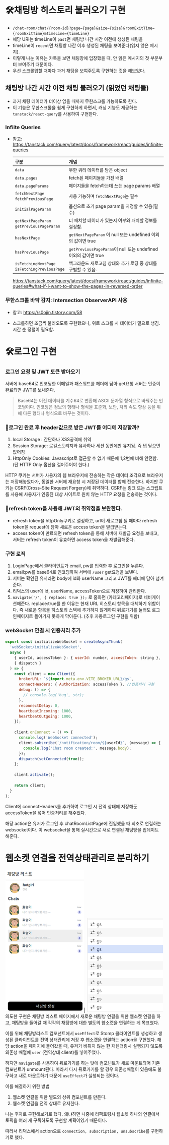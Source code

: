 # 🛠️채팅방 히스토리 불러오기 구현

- `/chat-room/chat/{room-id}?page={page}&size={size}&roomExitTime={roomExitTime}&timeLine={timeLine}`
- 해당 URI는 timeLine이 `past`면 채팅방 나간 시간 이전에 생성된 채팅을
- timeLine이 `recent`면 채팅방 나간 이후 생성된 채팅을 보여준다(읽지 않은 메시지).
- 이렇게 나눈 이유는 카톡을 보면 채팅장에 입장했을 때, 안 읽은 메시지의 첫 부분부터 보여주기 때문이다.
- 우선 스크롤업할 때마다 과거 채팅을 보여주도록 구현하는 것을 해보았다.

## 채팅방 나간 시간 이전 채팅 불러오기 (읽었던 채팅들)

- 과거 채팅 데이터가 더이상 없을 때까지 무한스크롤 가능하도록 한다.
- 이 기능은 무한스크롤을 쉽게 구현하게 하면서, 캐싱 기능도 제공하는 `tanstack/react-query`를 사용하여 구현한다.

### Infiite Queries

- 참고: https://tanstack.com/query/latest/docs/framework/react/guides/infinite-queries

  | 구분                                              | 개념                                                            |
  | ------------------------------------------------- | --------------------------------------------------------------- |
  | `data`                                            | 무한 쿼리 데이터를 담은 object                                  |
  | `data.pages`                                      | fetch된 페이지들을 가진 배열                                    |
  | `data.pageParams`                                 | 페이지들을 fetch하는데 쓰는 page params 배열                    |
  | `fetchNextPage`<br/>`fetchPreviousPage`           | 사용 가능하며 `fetchNextPage`는 필수                            |
  | `initialPageParam`                                | 옵션으로 초기 page param을 지정할 수 있음(필수)                 |
  | `getNextPageParam`</br>`getPreviousPageParam`     | 더 패치할 데이터가 있는지 여부와 패치할 정보를 결정함.          |
  | `hasNextPage`                                     | `getNextPageParam` 이 null 또는 undefined 이외의 값이면 true    |
  | `hasPreviousPage`                                 | `getPreviousPageParam`이 null 또는 undefined 이외의 값이면 true |
  | `isFetchingNextPage`</br>`isFetchingPreviousPage` | 백그라운드 새로고침 상태와 추가 로딩 중 상태를 구별할 수 있음.  |

  https://tanstack.com/query/latest/docs/framework/react/guides/infinite-queries#what-if-i-want-to-show-the-pages-in-reversed-order

### 무한스크롤 바닥 감지: Intersection ObserverAPI 사용

- 참고: https://s0ojin.tistory.com/58

- 스크롤하면 조금씩 불러오도록 구현했으나, 위로 스크롤 시 데이터가 밑으로 생김. 시간 순 정렬이 필요함.

# 🛠️로그인 구현

### 로그인 요청 및 JWT 토큰 받아오기

서버에 base64로 인코딩한 이메일과 패스워드를 헤더에 담아 get요청
서버는 인증이 완료되면 JWT를 보내준다.

> Base64는 이진 데이터를 기수64로 변환해 ASCII 문자열 형식으로 바꿔주는 인코딩이다. 인코딩은 정보의 형태나 형식을 표준화, 보안, 처리 속도 향상 등을 위해 다른 형태나 형식으로 바꾸는 것이다.

### 📌로그인 완료 후 header값으로 받은 JWT를 어디에 저장할까?

1. local Storage : 간단하나 XSS공격에 취약
2. Session Storage: 로컬스토리지와 유사하나 세션 동안에만 유지됨. 즉 탭 닫으면 없어짐
3. HttpOnly Cookies: Javascript로 접근할 수 없기 때문에 1,2번에 비해 안전함. (단 HTTP Only 옵션을 걸어주어야 한다.)

HTTP 쿠키는 서버가 사용자의 웹 브라우저에 전송하는 작은 데이터 조각으로 브라우저는 저장해놓았다가,
동일한 서버에 재요청 시 저장된 데이터를 함께 전송한다.
하지만 쿠키는 CSRF(Cross-Site Request Forgery)에 취약하다. CSRF는 링크 또는 스크립트를 사용해 사용자가 인증된 대상 사이트로 원치 않는 HTTP 요청을 전송하는 것이다.

### 📌refresh token을 사용해 JWT의 취약점을 보완한다.

- refresh token을 httpOnly쿠키로 설정하고, url이 새로고침 될 때마다 refresh token을 request에 담아 새로운 access token을 발급받는다.
- access token이 만료되면 refresh token을 통해 서버에 재발급 요청을 보내고, 서버는 refresh token이 유효하면 access token을 재발급해준다.

### 구현 로직

1. LoginPage에서 클라이언트가 email, pw를 입력한 후 로그인을 누른다.
2. email:pw를 base64로 인코딩하여 서버에 `/user` get요청을 보낸다.
3. 서버는 확인된 유저라면 body에 id와 userName 그리고 JWT를 헤더에 담아 넘겨준다.
4. 리덕스의 user에 id, userName, accessToken으로 저장하여 관리한다.
5. `navigate('/', { replace: true });` 로 홈화면 (카테고리페이지)로 네비게이션해준다. replace:true를 한 이유는 현재 URL 히스토리 항목을 대체하기 위함이다. 즉 새로운 항목을 히스토리 스택에 추가하지 않게하여 뒤로가기를 눌러도 로그인페이지로 돌아가지 못하게 막아둔다.
   (추후 자동로그인 구현을 위함)

### webSocket 연결 시 인증처리 추가

```javascript
export const initializeWebSocket = createAsyncThunk(
  'webSocket/initializeWebSocket',
  async (
    { userId, accessToken }: { userId: number, accessToken: string },
    { dispatch }
  ) => {
    const client = new Client({
      brokerURL: `${import.meta.env.VITE_BROKER_URL}/gs`,
      connectHeaders: { Authorization: accessToken }, //인증처리 구현
      debug: () => {
        // console.log('bug', str);
      },
      reconnectDelay: 0,
      heartbeatIncoming: 1000,
      heartbeatOutgoing: 1000,
    });

    client.onConnect = () => {
      console.log('WebSocket connected');
      client.subscribe(`/notification/room/${userId}`, (message) => {
        console.log('Chat room created:', message.body);
      });
      dispatch(setConnected(true));
    };

    client.activate();

    return client;
  }
);
```

Client에 connectHeaders를 추가하여 로그인 시 전역 상태에 저장해둔 accessToken을 넣어 인증처리를 해주었다.

해당 action은 유저가 로그인 후 chatRoomListPage에 진입했을 때 최초로 연결하는 websocket이다. 이 websocket을 통해 실시간으로 새로 연결된 채팅방을 업데이트 해준다.

# 웹소켓 연결을 전역상태관리로 분리하기

<img src="./image-2.png" width="250" />| ![alt text](./image-1.png)
<br>
의도한 구현은 채팅방 리스트 페이지에서 새로운 채팅방 연결을 위한 웹소켓 연결을 하고,
채팅방을 들어갈 때 각각의 채팅방에 대한 별도의 웹소켓을 연결하는 게 목표였다.

이를 위해 채팅방리스트 컴포넌트에서 `useEffect`로 Stomp 클라이언트를 생성하고 생성된 클라이언트를 전역 상태관리에 저장 후 웹소켓을 연결하는 action을 구현했다. 해당 action을 페이지에 들어갔을 때, 유저가 바뀌지 않는 한 재렌더링시 실행되지 않도록 의존성 배열에 `user` (전역상태 client)를 넣어주었다.

하지만 `navigate`를 사용하여 뒤로가기를 하는 탓에 컴포넌트가 새로 마운트되어 기존 컴포넌트가 unmount된다. 따라서 다시 뒤로가기를 할 경우 의존성배열이 있음에도 불구하고 새로 마운트하기 때문에 `useEffect`가 실행되는 것이다.


이를 해결하기 위한 방법 
1. 웹소켓 연결을 위한 별도의 상위 컴포넌트를 만든다.
2. 웹소켓 연결을 전역 상태로 유지한다. 

나는 후자로 구현해보기로 했다. 왜냐하면 나중에 리팩토링시 웹소켓 하나의 연결에서 토픽을 여러 개 구독하도록 구현할 계획이였기 때문이다.

따라서 리덕스에서 action으로 `connection, subscription, unsubscribe`를 구현하기로 했다.
